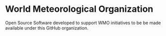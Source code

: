# World Meteorological Organization

Open Source Software developed to support WMO initiatives to be be made available under this GitHub organization.




